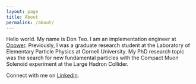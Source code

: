 ```yaml
---
layout: page
title: About
permalink: /about/
---
```


Hello world.  My name is Don Teo.  I am an implementation engineer at [Opower](https://opower.com).  Previously, I was a graduate research student at the Laboratory of Elementary Particle Physics at Cornell University.  My PhD research topic was the search for new fundamental particles with the Compact Muon Solenoid experiment at the Large Hadron Collider.

Connect with me on [LinkedIn](https://www.linkedin.com/in/donteo).
